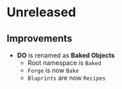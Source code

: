 # Unreleased

## Improvements

- __DO__ is renamed as __Baked Objects__
  - Root namespace is `Baked`
  - `Forge` is now `Bake`
  - `Bluprints` are now `Recipes`

